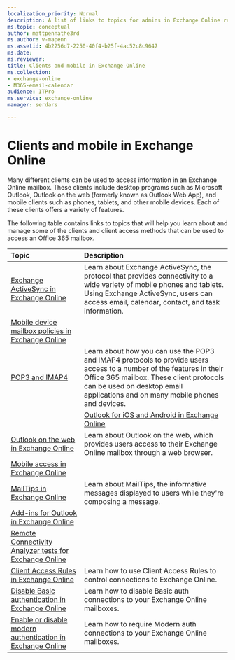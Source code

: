 ```yaml
---
localization_priority: Normal
description: A list of links to topics for admins in Exchange Online related to clients an mobile access to mailboxes.
ms.topic: conceptual
author: mattpennathe3rd
ms.author: v-mapenn
ms.assetid: 4b2256d7-2250-40f4-b25f-4ac52c8c9647
ms.date: 
ms.reviewer: 
title: Clients and mobile in Exchange Online
ms.collection: 
- exchange-online
- M365-email-calendar
audience: ITPro
ms.service: exchange-online
manager: serdars

---
```


# Clients and mobile in Exchange Online

Many different clients can be used to access information in an Exchange Online mailbox. These clients include desktop programs such as Microsoft Outlook, Outlook on the web (formerly known as Outlook Web App), and mobile clients such as phones, tablets, and other mobile devices. Each of these clients offers a variety of features.

The following table contains links to topics that will help you learn about and manage some of the clients and client access methods that can be used to access an Office 365 mailbox.

|**Topic**|**Description**|
|:-----|:-----|
|[Exchange ActiveSync in Exchange Online](exchange-activesync/exchange-activesync.md)|Learn about Exchange ActiveSync, the protocol that provides connectivity to a wide variety of mobile phones and tablets. Using Exchange ActiveSync, users can access email, calendar, contact, and task information.|
|[Mobile device mailbox policies in Exchange Online](exchange-activesync/mobile-device-mailbox-policies.md)||
|[POP3 and IMAP4](pop3-and-imap4/pop3-and-imap4.md)|Learn about how you can use the POP3 and IMAP4 protocols to provide users access to a number of the features in their Office 365 mailbox. These client protocols can be used on desktop email applications and on many mobile phones and devices.|
||[Outlook for iOS and Android in Exchange Online](outlook-for-ios-and-android/outlook-for-ios-and-android.md)|
|[Outlook on the web in Exchange Online](outlook-on-the-web/outlook-on-the-web.md)|Learn about Outlook on the web, which provides users access to their Exchange Online mailbox through a web browser.|
|[Mobile access in Exchange Online](mobile-access/mobile-access.md)||
|[MailTips in Exchange Online](mailtips/mailtips.md)|Learn about MailTips, the informative messages displayed to users while they're composing a message.|
|[Add-ins for Outlook in Exchange Online](add-ins-for-outlook/add-ins-for-outlook.md)||
|[Remote Connectivity Analyzer tests for Exchange Online](remote-connectivity-analyzer-tests.md)||
|[Client Access Rules in Exchange Online](client-access-rules/client-access-rules.md)|Learn how to use Client Access Rules to control connections to Exchange Online.|
|[Disable Basic authentication in Exchange Online](disable-basic-authentication-in-exchange-online.md)|Learn how to disable Basic auth connections to your Exchange Online mailboxes.|
|[Enable or disable modern authentication in Exchange Online](enable-or-disable-modern-authentication-in-exchange-online.md)|Learn how to require Modern auth connections to your Exchange Online mailboxes.|
